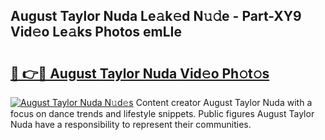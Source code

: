 ## August Taylor Nuda Le𝚊k𝚎d N𝚞𝚍e - Part-XY9 Vid𝚎o Le𝚊ks Photos emLIe

# <h2><a href="http://fbc7e9.evod.top/?m=August+Taylor+Nuda">🔗 👉🔴 August Taylor Nuda Vid𝚎o Ph𝚘t𝚘s</a></h2>

[![August Taylor Nuda N𝚞d𝚎s](https://i.imgur.com/8V9OHl7.gif)](http://fbc7e9.evod.top/?m=August+Taylor+Nuda)
Content creator August Taylor Nuda with a focus on dance trends and lifestyle snippets. Public figures August Taylor Nuda have a responsibility to represent their communities. 
